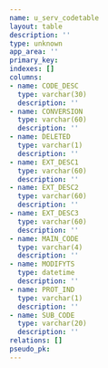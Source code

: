 ```yaml
---
name: u_serv_codetable
layout: table
description: ''
type: unknown
app_area: ''
primary_key: 
indexes: []
columns:
- name: CODE_DESC
  type: varchar(30)
  description: ''
- name: CONVERSION
  type: varchar(60)
  description: ''
- name: DELETED
  type: varchar(1)
  description: ''
- name: EXT_DESC1
  type: varchar(60)
  description: ''
- name: EXT_DESC2
  type: varchar(60)
  description: ''
- name: EXT_DESC3
  type: varchar(60)
  description: ''
- name: MAIN_CODE
  type: varchar(4)
  description: ''
- name: MODIFYTS
  type: datetime
  description: ''
- name: PROT_IND
  type: varchar(1)
  description: ''
- name: SUB_CODE
  type: varchar(20)
  description: ''
relations: []
pseudo_pk: 
---
```



